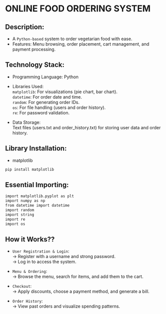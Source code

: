 # ONLINE FOOD ORDERING SYSTEM

## Description:
- A `Python-based` system to order vegetarian food with ease.
- Features: Menu browsing, order placement, cart management, and payment processing.

## Technology Stack:
- Programming Language: Python
- Libraries Used:  
`matplotlib`:  For visualizations (pie chart, bar chart).  
`datetime`:  For order date and time.  
`random`:  For generating order IDs.  
`os`:  For file handling (users and order history).<br>
`re`:  For password validation.

- Data Storage:  
Text files (users.txt and order_history.txt) for storing user data and order history.

## Library Installation:
- matplotlib
```bash
pip install matplotlib 
```
## Essential Importing:
```bash
import matplotlib.pyplot as plt
import numpy as np
from datetime import datetime
import random
import string
import re
import os
```

## How it Works??
- `User Registration & Login`:  
-> Register with a username and strong password.  
-> Log in to access the system.

- `Menu & Ordering`:  
-> Browse the menu, search for items, and add them to the cart.

- `Checkout`:  
-> Apply discounts, choose a payment method, and generate a bill.

- `Order History`:  
-> View past orders and visualize spending patterns.
